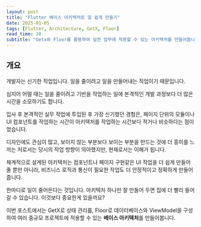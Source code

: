 ```yaml
---
layout: post
title: "Flutter 베이스 아키텍처로 일 쉽게 만들기"
date: 2025-01-05
tags: [Flutter, Architecture, GetX, Floor]
read_time: 20
subtitle: "Getx와 Floor를 활용하여 실전 업무에 적용할 수 있는 아키텍처를 만들어봅니다."
---
```


## 개요
개발자는 신기한 직업입니다. 일을 줄이려고 일을 만들어내는 직업이기 때문입니다.

심지어 어떨 때는 일을 줄이려고 기반을 작업하는 일에 본격적인 개발 과정보다 더 많은 시간을 소모하기도 합니다.

입사 후 본격적인 실무 작업에 투입된 후 가장 신기했던 경험은, 페이지 단위의 모듈이나 UI 컴포넌트를 작업하는 시간이 아키텍처를 작업하는 시간보다 적거나 비슷하다는 점이었습니다.

디자인에도 관심이 많고, 보이지 않는 부분보다 보이는 부분을 만드는 것에 더 흥미를 느끼는 저로서는 당시의 작업 방향이 의아했지만, 현재로서는 이해가 됩니다.

체계적으로 설계된 아키텍처는 컴포넌트나 페이지 구현같은 UI 작업을 더 쉽게 만들어줄 뿐만 아니라, 비즈니스 로직과 통신이 필요한 작업도 더 안정적이고 정확하게 만들어줍니다.

한마디로 일이 줄어든다는 것입니다. 아키텍처 하나만 잘 만들어 두면 집에 더 빨리 들어갈 수 있습니다. 이것보다 중요한게 있을까요?

이번 포스트에서는 GetX로 상태 관리를, Floor로 데이터베이스와 ViewModel을 구성하여 여러 중규모 프로젝트에 적용할 수 있는 **베이스 아키텍처**를 만들어봅니다.


## 